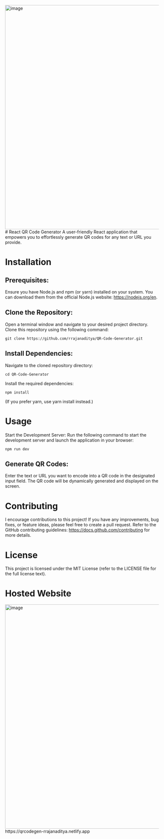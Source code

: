 <img width="732" alt="image" src="https://github.com/rrajanaditya/QR-Code-Generator/assets/62804518/dfaccb3b-0fa8-41de-bde6-410ceb2ab7fb">
# React QR Code Generator
A user-friendly React application that empowers you to effortlessly generate QR codes for any text or URL you provide.

# Installation

## Prerequisites:

Ensure you have Node.js and npm (or yarn) installed on your system. You can download them from the official Node.js website: https://nodejs.org/en.

## Clone the Repository:

Open a terminal window and navigate to your desired project directory.
Clone this repository using the following command:

```
git clone https://github.com/rrajanaditya/QR-Code-Generator.git
```

## Install Dependencies:

Navigate to the cloned repository directory:
```
cd QR-Code-Generator
```
Install the required dependencies:
```
npm install
```
(If you prefer yarn, use yarn install instead.)

# Usage
Start the Development Server:
Run the following command to start the development server and launch the application in your browser:
```
npm run dev
```

## Generate QR Codes:

Enter the text or URL you want to encode into a QR code in the designated input field. The QR code will be dynamically generated and displayed on the screen.

# Contributing
I encourage contributions to this project! If you have any improvements, bug fixes, or feature ideas, please feel free to create a pull request. Refer to the GitHub contributing guidelines: https://docs.github.com/contributing for more details.

# License
This project is licensed under the MIT License (refer to the LICENSE file for the full license text).

# Hosted Website 
<img width="732" alt="image" src="https://github.com/rrajanaditya/QR-Code-Generator/assets/62804518/1fd115c8-b82e-4482-8cc4-f72132d4f111">
https://qrcodegen-rrajanaditya.netlify.app

